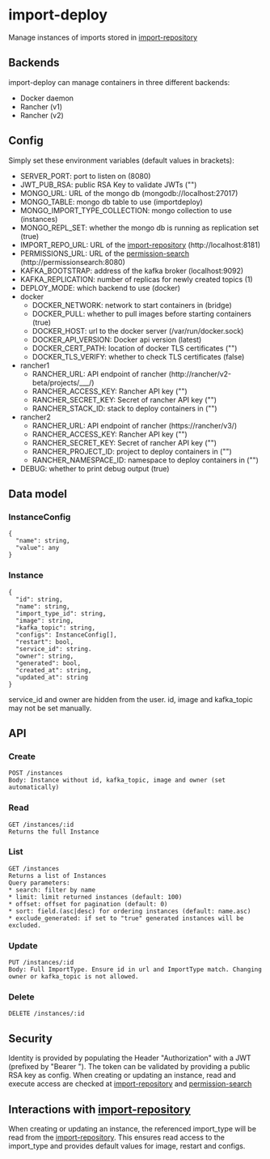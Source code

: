 # import-deploy

Manage instances of imports stored in [import-repository](https://github.com/SENERGY-Platform/import-repository)

## Backends

import-deploy can manage containers in three different backends: 
*   Docker daemon
*   Rancher (v1)
*   Rancher (v2)

## Config

Simply set these environment variables (default values in brackets):
*    SERVER_PORT: port to listen on (8080)
*    JWT_PUB_RSA: public RSA Key to validate JWTs ("")
*    MONGO_URL: URL of the mongo db (mongodb://localhost:27017)
*    MONGO_TABLE: mongo db table to use (importdeploy)
*    MONGO_IMPORT_TYPE_COLLECTION: mongo collection to use (instances)
*    MONGO_REPL_SET: whether the mongo db is running as replication set (true)
*    IMPORT_REPO_URL: URL of the [import-repository](https://github.com/SENERGY-Platform/import-repository) (http://localhost:8181)
*    PERMISSIONS_URL: URL of the [permission-search](https://github.com/SENERGY-Platform/permission-search) (http://permissionsearch:8080)
*    KAFKA_BOOTSTRAP: address of the kafka broker (localhost:9092)
*    KAFKA_REPLICATION: number of replicas for newly created topics (1)
*    DEPLOY_MODE: which backend to use (docker)
  * docker
    * DOCKER_NETWORK: network to start containers in (bridge)
    * DOCKER_PULL: whether to pull images before starting containers (true)
    * DOCKER_HOST: url to the docker server (/var/run/docker.sock)
    * DOCKER_API_VERSION: Docker api version (latest)
    * DOCKER_CERT_PATH: location of docker TLS certificates ("")
    * DOCKER_TLS_VERIFY: whether to check TLS certificates (false)
  * rancher1
    * RANCHER_URL: API endpoint of rancher (http://rancher/v2-beta/projects/___/)
    * RANCHER_ACCESS_KEY: Rancher API key ("")
    * RANCHER_SECRET_KEY: Secret of rancher API key ("")
    * RANCHER_STACK_ID: stack to deploy containers in ("")
  * rancher2
    * RANCHER_URL: API endpoint of rancher (https://rancher/v3/)
    * RANCHER_ACCESS_KEY: Rancher API key ("")
    * RANCHER_SECRET_KEY: Secret of rancher API key ("")
    * RANCHER_PROJECT_ID: project to deploy containers in ("") 
    * RANCHER_NAMESPACE_ID: namespace to deploy containers in ("")
*    DEBUG: whether to print debug output (true)

## Data model

### InstanceConfig
```
{
  "name": string,  
  "value": any 
}
```

### Instance
```
{
  "id": string,
  "name": string,
  "import_type_id": string,
  "image": string,
  "kafka_topic": string,
  "configs": InstanceConfig[],
  "restart": bool,
  "service_id": string.
  "owner": string,
  "generated": bool,  
  "created_at": string,
  "updated_at": string
}
```

service_id and owner are hidden from the user. id, image and kafka_topic may not be set manually.

## API

### Create
```
POST /instances
Body: Instance without id, kafka_topic, image and owner (set automatically)
```

### Read
```
GET /instances/:id
Returns the full Instance
```

### List
```
GET /instances
Returns a list of Instances
Query parameters:
* search: filter by name
* limit: limit returned instances (default: 100)
* offset: offset for pagination (default: 0)
* sort: field.(asc|desc) for ordering instances (default: name.asc)
* exclude_generated: if set to "true" generated instances will be excluded.
```

### Update
```
PUT /instances/:id
Body: Full ImportType. Ensure id in url and ImportType match. Changing owner or kafka_topic is not allowed.
```

### Delete
```
DELETE /instances/:id
```

## Security
Identity is provided by populating the Header "Authorization" with a JWT (prefixed by "Bearer ").
The token can be validated by providing a public RSA key as config.
When creating or updating an instance, read and execute access are checked at [import-repository](https://github.com/SENERGY-Platform/import-repository)
and [permission-search](https://github.com/SENERGY-Platform/permission-search)

## Interactions with [import-repository](https://github.com/SENERGY-Platform/import-repository)
When creating or updating an instance, the referenced import_type will be read from the [import-repository](https://github.com/SENERGY-Platform/import-repository).
This ensures read access to the import_type and provides default values for image, restart and configs.

